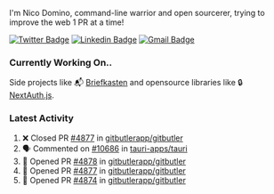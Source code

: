 
I'm Nico Domino, command-line warrior and open sourcerer, trying to improve the web 1 PR at a time!

[![Twitter Badge](https://img.shields.io/badge/-@ndom91-1ca0f1?style=flat-square&labelColor=1ca0f1&logo=twitter&logoColor=white&link=https://twitter.com/ndom91)](https://twitter.com/ndom91) [![Linkedin Badge](https://img.shields.io/badge/-ndom91-blue?style=flat-square&logo=Linkedin&logoColor=white&link=https://www.linkedin.com/in/ndom91/)](https://www.linkedin.com/in/ndom91/) [![Gmail Badge](https://img.shields.io/badge/-yo@ndo.dev-c14438?style=flat-square&logo=mail.ru&logoColor=white&link=mailto:yo@ndo.dev)](mailto:yo@ndo.dev)

### Currently Working On..

Side projects like 📬 [Briefkasten](https://briefkastenhq.com) and opensource libraries like 🔒 [NextAuth.js](https://github.com/nextauthjs/next-auth).

<!--START_SECTION_PROFILE_VIEWS:readme-info-->
<!--END_SECTION_PROFILE_VIEWS:readme-info-->

<!--START_SECTION_DAILY_COMMIT:readme-info-->
<!--END_SECTION_DAILY_COMMIT:readme-info-->

<!--START_SECTION_WEEKLY_COMMIT:readme-info-->
<!--END_SECTION_WEEKLY_COMMIT:readme-info-->

### Latest Activity

<!--START_SECTION:activity-->
1. ❌ Closed PR [#4877](https://github.com/gitbutlerapp/gitbutler/pull/4877) in [gitbutlerapp/gitbutler](https://github.com/gitbutlerapp/gitbutler)
2. 🗣 Commented on [#10686](https://github.com/tauri-apps/tauri/issues/10686#issuecomment-2343305360) in [tauri-apps/tauri](https://github.com/tauri-apps/tauri)
3. 💪 Opened PR [#4878](https://github.com/gitbutlerapp/gitbutler/pull/4878) in [gitbutlerapp/gitbutler](https://github.com/gitbutlerapp/gitbutler)
4. 💪 Opened PR [#4877](https://github.com/gitbutlerapp/gitbutler/pull/4877) in [gitbutlerapp/gitbutler](https://github.com/gitbutlerapp/gitbutler)
5. 💪 Opened PR [#4874](https://github.com/gitbutlerapp/gitbutler/pull/4874) in [gitbutlerapp/gitbutler](https://github.com/gitbutlerapp/gitbutler)
<!--END_SECTION:activity-->
